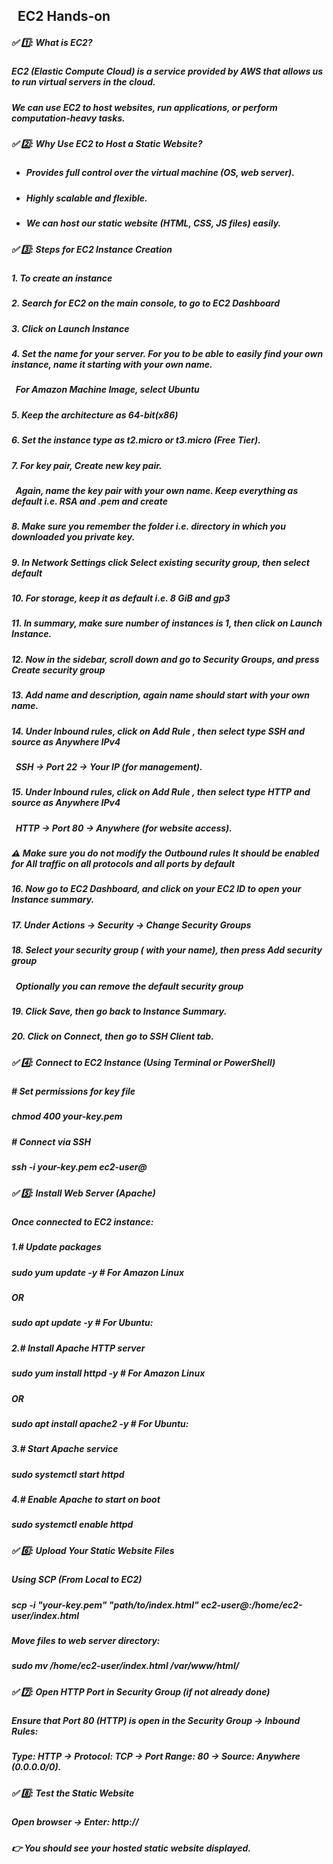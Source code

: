 ## &nbsp;                       EC2 Hands-on

##### ✅ 1️⃣: What is EC2?

##### EC2 (Elastic Compute Cloud) is a service provided by AWS that allows us to run virtual servers in the cloud.

##### We can use EC2 to host websites, run applications, or perform computation-heavy tasks.



##### 

##### ✅ 2️⃣: Why Use EC2 to Host a Static Website?

* ##### Provides full control over the virtual machine (OS, web server).

##### 

* ##### Highly scalable and flexible.

##### 

* ##### We can host our static website (HTML, CSS, JS files) easily.







##### ✅ 3️⃣: Steps for EC2 Instance Creation

##### 

##### 1\. To create an instance

##### 

##### 2\. Search for EC2 on the main console, to go to EC2 Dashboard

##### 

##### 3\. Click on Launch Instance

##### 

##### 4\. Set the name for your server. For you to be able to easily find your own instance, name it starting with your own name.

##### &nbsp;  For Amazon Machine Image, select Ubuntu

##### 

##### 5\. Keep the architecture as 64-bit(x86)

##### 

##### 6\. Set the instance type as t2.micro or t3.micro (Free Tier).

##### 

##### 7\. For key pair, Create new key pair. 

##### &nbsp;  Again, name the key pair with your own name. Keep everything as default i.e. RSA and .pem and create

##### 

##### 8\. Make sure you remember the folder i.e. directory in which you downloaded you private key.

##### 

##### 9\. In Network Settings click Select existing security group, then select default

##### 

##### 10\. For storage, keep it as default i.e. 8 GiB and gp3

##### 

##### 11\. In summary, make sure number of instances is 1, then click on Launch Instance.

##### 

##### 12\. Now in the sidebar, scroll down and go to Security Groups, and press Create security group

##### 

##### 13\. Add name and description, again name should start with your own name.

##### 

##### 14\. Under Inbound rules, click on Add Rule , then select type SSH and source as Anywhere IPv4

##### &nbsp;     SSH → Port 22 → Your IP (for management).

##### 

##### 15\. Under Inbound rules, click on Add Rule , then select type HTTP and source as Anywhere IPv4

##### &nbsp;     HTTP → Port 80 → Anywhere (for website access).

##### 

##### ⚠️ Make sure you do not modify the Outbound rules It should be enabled for All traffic on all protocols and all ports by default

##### 

##### 16\. Now go to EC2 Dashboard, and click on your EC2 ID to open your Instance summary.

##### 

##### 17\. Under Actions -> Security -> Change Security Groups

##### 

##### 18\. Select your security group ( with your name), then press Add security group

##### &nbsp;   Optionally you can remove the default security group

##### 

##### 19\. Click Save, then go back to Instance Summary.

##### 

##### 20\. Click on Connect, then go to SSH Client tab.







##### ✅ 4️⃣: Connect to EC2 Instance (Using Terminal or PowerShell)

##### \# Set permissions for key file

##### chmod 400 your-key.pem

##### 

##### \# Connect via SSH

##### ssh -i your-key.pem ec2-user@<EC2-Public-IP>

##### 



##### ✅ 5️⃣: Install Web Server (Apache)

##### Once connected to EC2 instance:



##### 1\.# Update packages

##### sudo yum update -y           # For Amazon Linux

##### OR

##### sudo apt update -y       # For Ubuntu: 

##### 

##### 2\.# Install Apache HTTP server

##### sudo yum install httpd -y       # For Amazon Linux

##### OR

##### sudo apt install apache2 -y    # For Ubuntu: 

##### 

##### 3\.# Start Apache service

##### sudo systemctl start httpd

##### 

##### 4\.# Enable Apache to start on boot

##### sudo systemctl enable httpd



##### 

##### ✅ 6️⃣: Upload Your Static Website Files

##### Using SCP (From Local to EC2)

##### scp -i "your-key.pem" "path/to/index.html" ec2-user@<EC2-Public-IP>:/home/ec2-user/index.html

##### 

##### Move files to web server directory:

##### sudo mv /home/ec2-user/index.html /var/www/html/



##### 

##### ✅ 7️⃣: Open HTTP Port in Security Group (if not already done)

##### Ensure that Port 80 (HTTP) is open in the Security Group → Inbound Rules:

##### Type: HTTP → Protocol: TCP → Port Range: 80 → Source: Anywhere (0.0.0.0/0).



##### 

##### ✅ 8️⃣: Test the Static Website

##### Open browser → Enter: http://<EC2-Public-IP>

##### 

##### 👉 You should see your hosted static website displayed.

##### 

##### 

